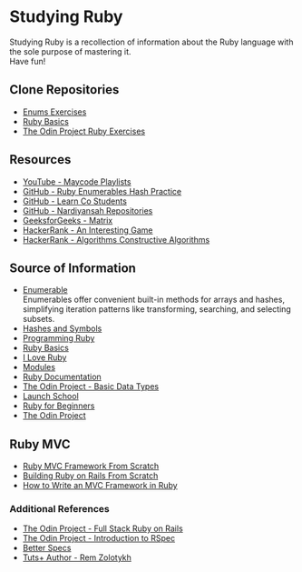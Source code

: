 # Studying Ruby  

Studying Ruby is a recollection of information about the Ruby language with the sole purpose of mastering it.  
Have fun!  

## Clone Repositories  

- [Enums Exercises](https://github.com/turingschool/enums-exercises)  
- [Ruby Basics](https://github.com/dwrik/ruby-basics)  
- [The Odin Project Ruby Exercises](https://github.com/TheOdinProject/ruby-exercises)  

## Resources  

- [YouTube - Maycode Playlists](https://www.youtube.com/@maycode/playlists)  
- [GitHub - Ruby Enumerables Hash Practice](https://github.com/learn-co-students/ruby-enumerables-hash-practice-green-grocer-lab-london-web-082619)  
- [GitHub - Learn Co Students](https://github.com/learn-co-students)  
- [GitHub - Nardiyansah Repositories](https://github.com/nardiyansah?tab=repositories)  
- [GeeksforGeeks - Matrix](https://www.geeksforgeeks.org/matrix/)  
- [HackerRank - An Interesting Game](https://www.hackerrank.com/challenges/an-interesting-game-1/problem?h_r=next-challenge&h_v=zen)  
- [HackerRank - Algorithms Constructive Algorithms](https://www.hackerrank.com/domains/algorithms?filters%5Bsubdomains%5D%5B%5D=constructive-algorithms)  

## Source of Information  

- [Enumerable](https://ruby-doc.org/core-3.1.2/Enumerable.html)  
  Enumerables offer convenient built-in methods for arrays and hashes, simplifying iteration patterns like transforming, searching, and selecting subsets.  
- [Hashes and Symbols](http://nicholasjohnson.com/ruby/ruby-course/exercises/hashes-and-symbols/)  
- [Programming Ruby](https://ruby-doc.com/docs/ProgrammingRuby/)  
- [Ruby Basics](https://www.tutorialspoint.com/ruby)  
- [I Love Ruby](https://i-love-ruby.gitlab.io/)  
- [Modules](https://guias.makeitreal.camp/programacion-orientada-a-objetos-en-ruby/modulos)  
- [Ruby Documentation](https://ruby-doc.org)  
- [The Odin Project - Basic Data Types](https://www.theodinproject.com/courses/ruby-programming/lessons/basic-data-types?ref=lnav)  
- [Launch School](https://launchschool.com/books/ruby/read/introduction)  
- [Ruby for Beginners](http://ruby-for-beginners.rubymonstas.org/)  
- [The Odin Project](https://www.theodinproject.com)  

## Ruby MVC  

- [Ruby MVC Framework From Scratch](https://code.tutsplus.com/courses/ruby-mvc-framework-from-scratch/lessons/introduction)  
- [Building Ruby on Rails From Scratch](https://dev.to/lazypro/building-ruby-on-rails-from-scratch-day-2-830)  
- [How to Write an MVC Framework in Ruby](https://mkdev.me/posts/how-to-write-an-mvc-framework-in-ruby)  

### Additional References  

- [The Odin Project - Full Stack Ruby on Rails](https://www.theodinproject.com/tracks/full-stack-ruby-on-rails)  
- [The Odin Project - Introduction to RSpec](https://www.theodinproject.com/paths/full-stack-ruby-on-rails/courses/ruby-programming/lessons/introduction-to-rspec)  
- [Better Specs](https://www.betterspecs.org/#subject)  
- [Tuts+ Author - Rem Zolotykh](https://tutsplus.com/authors/rem-zolotykh)  
